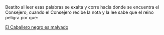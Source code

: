 Beatito al leer esas palabras se exalta y corre hacía donde se encuentra el Consejero, cuando el Consejero recibe
la nota y la lee sabe que el reino peligra por que:

[El Caballero negro es malvado](malvado/malvado.md)

